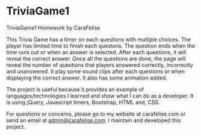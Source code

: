 # TriviaGame1
TriviaGame1 Homework by CaraFelise

This Trivia Game has a timer on each questions with multiple choices. The player has limited time to finish each questons. The question ends when the time runs out or when an answer is selected. After each questions, it will reveal the correct answer. Once all the questions are done, the page will reveal the number of questions that players answered correctly, incorrectly and unanswered. It play some sound clips after each questions or when displaying the correct answer. It also has some animation added.

The project is useful because it provides an example of languages/technologies I learned and show what I can do as a developer. It is using jQuery, Javascript timers, Bootstrap, HTML and, CSS.

For questions or concerns, please go to my website at carafelise.com or send an email at admin@carafelise.com. I maintain and developed this project.
